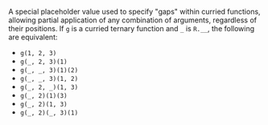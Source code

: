 A special placeholder value used to specify "gaps" within curried functions, allowing partial application of any combination of arguments, regardless of their positions.
If `g` is a curried ternary function and `_` is `R.__`, the following are equivalent:

- `g(1, 2, 3)`
- `g(_, 2, 3)(1)`
- `g(_, _, 3)(1)(2)`
- `g(_, _, 3)(1, 2)`
- `g(_, 2, _)(1, 3)`
- `g(_, 2)(1)(3)`
- `g(_, 2)(1, 3)`
- `g(_, 2)(_, 3)(1)`
